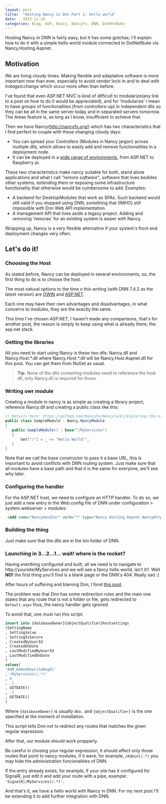 ```yaml
---
layout: post
title:  "Hosting Nancy in Dnn Part 1: hello world"
date:   2015-11-26
categories: Blog, ASP, Nancy, Nancyfx, DNN, DotNetNuke
---
```


Hosting Nancy in DNN is fairly easy, but it has some gotchas; I'll explain how to do it with a simple hello world module connected to DotNetNuke via Nancy.Hosting.Aspnet.  

## Motivation

We are living cloudy times. Making flexible and adaptative software is more important now than ever, especially to avoid vendor lock-in and to deal with $tratageic change$ which occur more often than before.

I've found that even ASP.NET MVC is kind of difficult to modularize(any link to a post on how to do it would be appreciated), and for 'modularize' I mean to have groups of functionalities (from controllers-up) in independent dlls so they can be all in the same server today and in separated servers tomorrow.  The Areas feature is, as long as I know, insufficient to achieve that.

Then we have Nancy(http://nancyfx.org/) which has two characteristics that I find perfect to couple with these changing cloudy days:

* You can spread your Controllers (Modules in Nancy jargon) across multiple dlls, which allows to easily add and remove functionalities in a deployment node.
* It can be deployed in a [wide range of environments](https://github.com/NancyFx/Nancy/wiki/Documentation#hosting), from ASP.NET to Raspberry pi.

These two characteristics make nancy suitable for both, stand alone applications and what I call *"remora software"*, software that lives bedides other systems, extending them or exposing some infrastructure functionality that otherwise would be cumbersome to add. Examples:

* A backend for DesktopModules that work as SPAs. Such backend would still valid if you stopped using DNN, something that (IMHO) still impossible with Dnn Web API implementation.
* A management API that lives aside a legacy project. Adding and removing 'remoras' for an existing system is easier with Nancy.

Wrapping up, Nancy is a very flexible alternative if your system's front end deployment changes very often.

## Let's do it!

### Choosing the Host

As stated before, Nancy can be deployed in several environments, so, the first thing to do is to choose the host.

The most natural options to the time o this writing (with DNN 7.4.2 as the latest version) are [OWIN](https://github.com/NancyFx/Nancy/wiki/Hosting-nancy-with-owin) and [ASP.NET](https://github.com/NancyFx/Nancy/wiki/Hosting-Nancy-with-asp.net).

Each one may have their own advantages and disadvantages, in what concerns to modules, they are the exactly the same.

This time I've chosen ASP.NET, I haven't made any comparisons, that's for another post, the reason is simply to keep using what is already there; the asp.net stack.

### Getting the libraries
 
 All you need to start using Nancy is these two dlls: Nancy.dll and Nancy.Host.\*.dll where Nancy.Host.\*.dll will be Nancy.Host.Aspnet.dll for this post. You can get them from NuGet as usual.
 
 > **Tip:** None of the dlls containing modules need to reference the host dll, only Nancy.dll is required for those. 
 
### Writing owr module
 
 Creating a module in nancy is as simple as creating a library project, reference Nancy.dll and creating a public class like this:
 
 ```csharp
 // Details here: https://github.com/NancyFx/Nancy/wiki/Exploring-the-nancy-module
 public class SampleModule : Nancy.NancyModule
{
    public SampleModule() : base("/MyServices")
    {
        Get["/"] = _ => "Hello World!";
    }
}
 ```
 
Note that we call the base constructor to pass it a base URL, this is important to avoid conflicts with DNN routing system. Just make sure that all modules have a base path and that it is the same for everyone, we'll see why later.
 
### Configuring the handler
 
For the ASP.NET host, we need to configure an HTTP handler. To do so, we just add a new entry in the Web.config file of DNN under configuration > system.webserver > modules:
 
```xml
 <add name="NancyHandler" verb="*" type="Nancy.Hosting.Aspnet.NancyHttpRequestHandler" path="MyServices*" /> 
```
 
### Building the thing
 
 Just make sure that the dlls are in the bin folder of DNN.
 
### Launching in 3...2...1... wait! where is the rocket?
 
Having everthing configured and built, all we need is to navigate to http://yoursite/MyServices and we will see a fancy hello world, isn't it?. Well **NO!** the first thing you'll find is a blank page or the DNN's 404. Really sad :(
	 
After hours of suffering and blaming Dnn, I fond [this post](http://www.dnnsoftware.com/community-blog/cid/154902/getting-signalr-to-work-with-advanced-urls-in-dnn-71). 

The problem was that Dnn has some redirection rules and the main one states that any route that is not a folder or file, gets redirected to `Default.aspx` thus, the nancy handler gets ignored.

To avoid that, one must run this script:

```sql
insert into {databaseOwner}{objectQualifier}hostsettings
(SettingName
, SettingValue
, SettingIsSecure 
, CreatedByUserId
, CreatedOnDate
, LastModifiedByUserId
, LastModifiedOnDate
)
values(
'AUM_DoNotRewriteRegEx'
,'/MyServices(/.*)'
, 0
, -1
, GETDATE()
, -1
, GETDATE()
)  
```

Where  `{databaseOwner}` is usually `dbo.` and `{objectQualifier}` is the one specified at the moment of installation.

This script tells Dnn not to redirect any routes that matches the given regular expression.

After that, our module should work propperly.

Be careful in chosing your regular expression, it should affect only those routes that point to nancy modules, if it were, for example, `/Admin(/.*)` you may hide the administration funcionalities of DNN.

If the entry already exists, for example, if your site has it configured for SignalR, just edit it and add your route with a pipe, example: `'SignalR|/MyServices(/.*)'`.

And that's it, we have a hello world with Nancy in DNN. For my next post I'll be extending it to add further integration with DNN.
